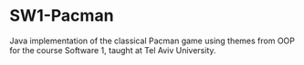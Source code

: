 # SW1-Pacman
Java implementation of the classical Pacman game using themes from OOP for the course Software 1, taught at Tel Aviv University.
